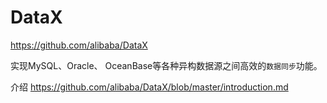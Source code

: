 # DataX

https://github.com/alibaba/DataX

实现MySQL、Oracle、 OceanBase等各种异构数据源之间高效的`数据同步`功能。

介绍 https://github.com/alibaba/DataX/blob/master/introduction.md